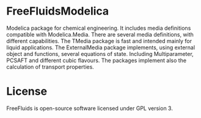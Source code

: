 # FreeFluidsModelica
Modelica package for chemical engineering. It includes media definitions compatible with Modelica.Media.
There are several media definitions, with different capabilities. The TMedia package is fast and intended mainly for liquid applications.
The ExternalMedia package implements, using external object and functions, several equations of state. Including Multiparameter, PCSAFT and different cubic flavours.
The packages implement also the calculation of transport properties. 
# License
FreeFluids is open-source software licensed under GPL version 3.
